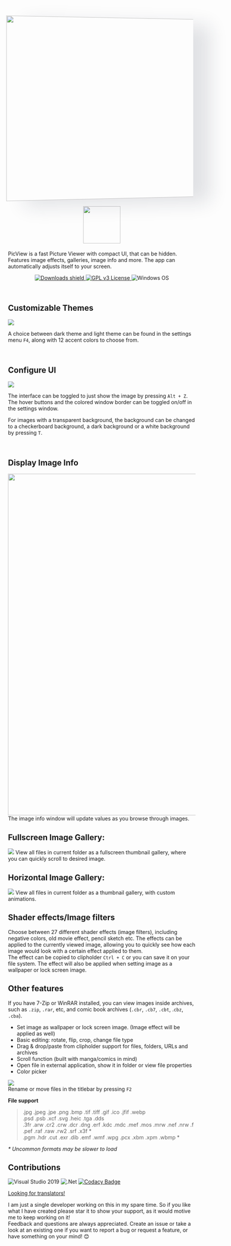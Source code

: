 <img align="center" style="box-shadow: 48px 16px 48px rgba(24,37,56,0.12);transform: perspective(1000px) rotateY(5deg) translateY(4%);"
src="https://picview.org/assets/screenshots/configure-ui01.webp" width="958" height="488" />
</img>
<h1 align="center">
<img src="PicView-logo.svg" height="100" />
</h1>

PicView is a fast Picture Viewer with compact UI, that can be hidden. Features image effects, galleries, image info and more. The app can automatically adjusts itself to your screen.


<p align=center>
    <a href="https://github.com/Ruben2776/PicView/releases">
        <img alt="Downloads shield" src="https://img.shields.io/github/downloads/Ruben2776/PicView/total?color=%23007ACC&label=downloads&style=flat-square">
    </a>
    <a href="https://github.com/Ruben2776/PicView/blob/master/LICENSE.txt">
        <img alt="GPL v3 License" src="https://img.shields.io/badge/license-GPLv3-green.svg?maxAge=3600&style=flat-square">
    </a>
    <img alt="Windows OS" src="https://img.shields.io/badge/OS-Windows%2064%20bit-00adef.svg?maxAge=3600&style=flat-square">
</p>


<br>

<h2>Customizable Themes</h2>
<img src="https://picview.org/assets/screenshots/themes-3.webp"/>

 A choice between dark theme and light theme can be found in the settings menu `F4`, along with 12 accent colors to choose from. 
 
<br>
<h2>Configure UI</h2>
<img src="https://picview.org/assets/screenshots/themes-white01.webp"/>

The interface can be toggled to just show the image by pressing `Alt + Z`. The hover buttons and the colored window border can be toggled on/off in the settings window.

For images with a transparent background, the background can be changed to a checkerboard background, a dark background or a white background by pressing `T`.


<br>
<h2>Display Image Info</h2>

<img src="https://picview.org/assets/screenshots/image-info-white.webp" width="918"/>
The image info window will update values as you browse through images.


<br>
<h2>Fullscreen Image Gallery:</h2>
<img src="https://i.imgur.com/aIEzJOa.png"/>
View all files in current folder as a fullscreen thumbnail gallery, where you can quickly scroll to desired image.


<br>
<h2>Horizontal Image Gallery:</h2>
<img src="https://picview.org/assets/screenshots/horizontal-gallery-white.webp"/>
View all files in current folder as a thumbnail gallery, with custom animations.


## Shader effects/Image filters
Choose between 27 different shader effects (image filters), including negative colors, old movie effect, pencil sketch etc. The effects can be applied to the currently viewed image, allowing you to quickly see how each image would look with a certain effect applied to them. <br>
The effect can be copied to clipholder `Ctrl + C` or you can save it on your file system. The effect will also be applied when setting image as a wallpaper or lock screen image.

## Other features

If you have 7-Zip or WinRAR installed, you can view images inside archives, such as `.zip`, `.rar`, etc, and comic book archives (`.cbr`, `.cb7`, `.cbt`, .`cbz`, `.cba`).

* Set image as wallpaper or lock screen image. (Image effect will be applied as well)
* Basic editing: rotate, flip, crop, change file type
* Drag & drop/paste from clipholder support for files, folders, URLs and archives
* Scroll function (built with manga/comics in mind)
* Open file in external application, show it in folder or view file properties
* Color picker

<img src="https://i.imgur.com/MzMCVSG.png"/><br>
Rename or move files in the titlebar by pressing `F2` 


**File support** 
 > .jpg  .jpeg  .jpe  .png  .bmp  .tif  .tiff  .gif  .ico  .jfif  .webp <br>
   .psd  .psb .xcf .svg .heic .tga .dds<br>.3fr  .arw  .cr2  .crw  .dcr  .dng  .erf  .kdc  .mdc  .mef  .mos  .mrw  .nef  .nrw  .f  .pef .raf  .raw  .rw2  .srf  .x3f *<br>
   .pgm  .hdr  .cut  .exr  .dib  .emf  .wmf  .wpg  .pcx  .xbm  .xpm .wbmp *
   
   _* Uncommon formats may be slower to load_

## Contributions
![Visual Studio 2019](https://img.shields.io/badge/IDE-Visual%20Studio%202019-964ad4.svg?maxAge=3600)
![.Net](https://img.shields.io/badge/.NET-5C2D91?style=badge&logo=.net&logoColor=white)
[![Codacy Badge](https://app.codacy.com/project/badge/Grade/bf0fd0f740f9486ba306bdec7fe8bde7)](https://www.codacy.com/manual/ruben_8/PicView?utm_source=github.com&amp;utm_medium=referral&amp;utm_content=Ruben2776/PicView&amp;utm_campaign=Badge_Grade)

<a href="https://github.com/Ruben2776/PicView/issues/13">Looking for translators!</a>

I am just a single developer working on this in my spare time. So if you like what I have created please star it to show your support, as it would motive me to keep working on it! <br>
Feedback and questions are always appreciated. Create an issue or take a look at an existing one if you want to report a bug or request a feature, or have something on your mind! 😊
